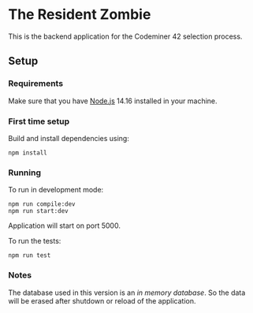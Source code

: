 # The Resident Zombie
This is the backend application for the Codeminer 42 selection process.

## Setup
### Requirements
Make sure that you have [Node.js](https://nodejs.org/en/) 14.16 installed in your machine.

### First time setup
Build and install dependencies using:
```
npm install
```

### Running
To run in development mode:
```
npm run compile:dev
npm run start:dev
```
Application will start on port 5000.

To run the tests:
```
npm run test
```

### Notes
The database used in this version is an *in memory database*. So the data will be erased after shutdown or reload of the application.
